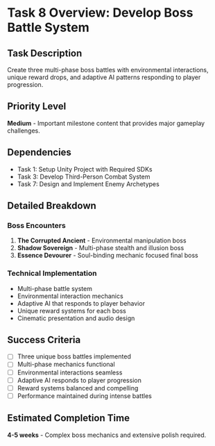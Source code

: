 # Task 8 Overview: Develop Boss Battle System

## Task Description
Create three multi-phase boss battles with environmental interactions, unique reward drops, and adaptive AI patterns responding to player progression.

## Priority Level
**Medium** - Important milestone content that provides major gameplay challenges.

## Dependencies
- Task 1: Setup Unity Project with Required SDKs
- Task 3: Develop Third-Person Combat System
- Task 7: Design and Implement Enemy Archetypes

## Detailed Breakdown

### Boss Encounters
1. **The Corrupted Ancient** - Environmental manipulation boss
2. **Shadow Sovereign** - Multi-phase stealth and illusion boss
3. **Essence Devourer** - Soul-binding mechanic focused final boss

### Technical Implementation
- Multi-phase battle system
- Environmental interaction mechanics
- Adaptive AI that responds to player behavior
- Unique reward systems for each boss
- Cinematic presentation and audio design

## Success Criteria
- [ ] Three unique boss battles implemented
- [ ] Multi-phase mechanics functional
- [ ] Environmental interactions seamless
- [ ] Adaptive AI responds to player progression
- [ ] Reward systems balanced and compelling
- [ ] Performance maintained during intense battles

## Estimated Completion Time
**4-5 weeks** - Complex boss mechanics and extensive polish required. 